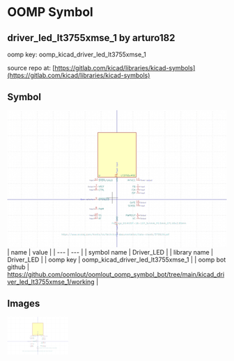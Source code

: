 # OOMP Symbol  
## driver_led_lt3755xmse_1  by arturo182  
  
oomp key: oomp_kicad_driver_led_lt3755xmse_1  
  
source repo at: [https://gitlab.com/kicad/libraries/kicad-symbols](https://gitlab.com/kicad/libraries/kicad-symbols)  
## Symbol  
  
[![working.png](working_600.png)](working.png)  
| name | value | 
| --- | --- | 
| symbol name | Driver_LED | 
| library name | Driver_LED | 
| oomp key | oomp_kicad_driver_led_lt3755xmse_1 | 
| oomp bot github | https://github.com/oomlout/oomlout_oomp_symbol_bot/tree/main/kicad_driver_led_lt3755xmse_1/working | 
## Images  
  
[![working.png](working_140.png)](working.png)  

